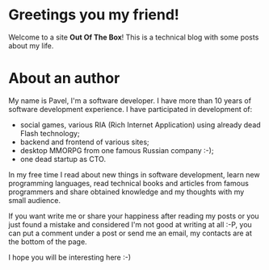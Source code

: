 # Greetings you my friend!
Welcome to a site **Out Of The Box**! This is a technical blog with some posts about my life.

# About an author
My name is Pavel, I'm a software developer. I have more than 10 years of software development experience. I have 
participated in development of:
- social games, various RIA (Rich Internet Application) using already dead Flash technology;
- backend and frontend of various sites;
- desktop MMORPG from one famous Russian company :-);
- one dead startup as CTO.

In my free time I read about new things in software development, learn new programming languages,
read technical books and articles from famous programmers and share obtained knowledge and my thoughts
with my small audience.

If you want write me or share your happiness after reading my posts or you just found
a mistake and considered I'm not good at writing at all :-P, you can put a comment under
a post or send me an email, my contacts are at the bottom of the page.

I hope you will be interesting here :-)

